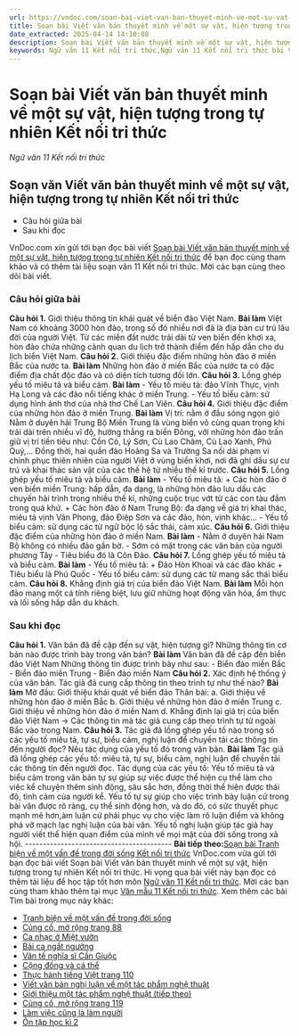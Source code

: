 ```yaml
---
url: https://vndoc.com/soan-bai-viet-van-ban-thuyet-minh-ve-mot-su-vat-hien-tuong-trong-tu-nhien-ket-noi-tri-thuc-304383
title: Soạn bài Viết văn bản thuyết minh về một sự vật, hiện tượng trong tự nhiên Kết nối tri thức - Ngữ văn 11 Kết nối tri thức - VnDoc.com
date_extracted: 2025-04-14 14:10:08
description: Soạn bài Viết văn bản thuyết minh về một sự vật, hiện tượng trong tự nhiên Kết nối tri thức được VnDoc.com sưu tầm và xin gửi tới bạn đọc cùng tham khảo.
keywords: Ngữ văn 11 Kết nối tri thức,Ngữ văn 11 Kết nối tri thức bài Viết văn bản thuyết minh về một sự vật hiện tượng trong tự nhiên,Soạn văn 11 Kết nối tri thức,văn 11 kết nối tri thức,soạn văn 11 kết nối tri thức với cuộc sống,ngữ văn 11 kết nối,Soạn bài Viết văn bản thuyết minh về một sự vật hiện tượng trong tự nhiên Kết nối tri thức,Soạn bài Viết văn bản thuyết minh về một sự vật hiện tượng trong tự nhiên,Viết văn bản thuyết minh về một sự vật hiện tượng trong tự nhiên
---
```


# Soạn bài Viết văn bản thuyết minh về một sự vật, hiện tượng trong tự nhiên Kết nối tri thức
 _Ngữ văn 11 Kết nối tri thức_
## Soạn văn Viết văn bản thuyết minh về một sự vật, hiện tượng trong tự nhiên Kết nối tri thức
  * Câu hỏi giữa bài
  * Sau khi đọc

VnDoc.com xin gửi tới bạn đọc bài viết [Soạn bài Viết văn bản thuyết minh về một sự vật, hiện tượng trong tự nhiên Kết nối tri thức](<https://vndoc.com/soan-bai-viet-van-ban-thuyet-minh-ve-mot-su-vat-hien-tuong-trong-tu-nhien-ket-noi-tri-thuc-304383>) để bạn đọc cùng tham khảo và có thêm tài liệu soạn văn 11 Kết nối tri thức. Mời các bạn cùng theo dõi bài viết.
### Câu hỏi giữa bài
**Câu hỏi 1.** Giới thiệu thông tin khái quát về biển đảo Việt Nam.
**Bài làm**
Việt Nam có khoảng 3000 hòn đảo, trong số đó nhiều nơi đã là địa bàn cư trú lâu đời của người Việt.
Từ các miền đất nước trải dài từ ven biển đến khơi xa, hòn đảo chứa những cảnh quan du lịch trở thành điểm đến hấp dẫn cho du lịch biển Việt Nam.
**Câu hỏi 2.** Giới thiệu đặc điểm những hòn đảo ở miền Bắc của nước ta.
**Bài làm**
Những hòn đảo ở miền Bắc của nước ta có đặc điểm địa chất độc đáo và có diện tích tương đối lớn.
**Câu hỏi 3.** Lồng ghép yếu tố miêu tả và biểu cảm.
**Bài làm**
\- Yếu tố miêu tả: đảo Vĩnh Thực, vịnh Hạ Long và các đảo nổi tiếng khác ở miền Trung.
\- Yếu tố biểu cảm: sử dụng hình ảnh thơ của nhà thơ Chế Lan Viên.
**Câu hỏi 4.** Giới thiệu đặc điểm của những hòn đảo ở miền Trung.
**Bài làm**
Vị trí: nằm ở đầu sóng ngọn gió
Nằm ở duyên hải Trung Bộ
Miền Trung là vùng biển vô cùng quan trọng khi trải dài trên nhiều vĩ độ, hướng thẳng ra biển Đông, với những hòn đảo trấn giữ vị trí tiền tiêu như: Cồn Cỏ, Lý Sơn, Cù Lao Chàm, Cù Lao Xanh, Phú Quý,... Đồng thời, hai quần đảo Hoàng Sa và Trường Sa nối dài phạm vi chinh phục thiên nhiên của người Việt ở vùng biển khơi, nơi đã ghi dấu sự cư trú và khai thác sản vật của các thế hệ từ nhiều thế kỉ trước.
**Câu hỏi 5.** Lồng ghép yếu tố miêu tả và biểu cảm.
**Bài làm**
\- Yếu tố miêu tả:
\+ Các hòn đảo ở ven biển miền Trung: hấp dẫn, đa dạng, là những hòn đảo lưu dấu các chuyến hải trình trong nhiều thế kỉ, những cuộc trục vớt từ các con tàu đắm trong quá khứ.
\+ Các hòn đảo ở Nam Trung Bộ: đa dạng về giá trị khai thác, miêu tả vịnh Vân Phong, đảo Điệp Sơn và các đảo, hòn, vịnh khác...
\- Yếu tố biểu cảm: sử dụng các từ ngữ bộc lộ sắc thái, cảm xúc.
**Câu hỏi 6.** Giới thiệu đặc điểm của những hòn đảo ở miền Nam.
**Bài làm**
\- Nằm ở duyên hải Nam Bộ không có nhiều đảo gần bờ.
\- Sớm có mặt trong các văn bản của người phương Tây
\- Tiêu biểu đó là Côn Đảo.
**Câu hỏi 7.** Lồng ghép yếu tố miêu tả và biểu cảm.
**Bài làm**
\- Yếu tố miêu tả:
\+ Đảo Hòn Khoai và các đảo khác
\+ Tiêu biểu là Phú Quốc
\- Yếu tố biểu cảm: sử dụng các từ mang sắc thái biểu cảm.
**Câu hỏi 8.** Khẳng định giá trị của biển đảo Việt Nam.
**Bài làm**
Mỗi hòn đảo mang một cá tính riêng biệt, lưu giữ những hoạt động văn hóa, ẩm thực và lối sống hấp dẫn du khách.
### Sau khi đọc
**Câu hỏi 1.** Văn bản đã đề cập đến sự vật, hiện tượng gì? Những thông tin cơ bản nào được trình bày trong văn bản?
**Bài làm**
Văn bản đã đề cập đến biển đảo Việt Nam
Những thông tin được trình bày như sau:
\- Biển đảo miền Bắc
\- Biển đảo miền Trung
\- Biển đảo miền Nam
**Câu hỏi 2.** Xác định hệ thống ý của văn bản. Tác giả đã cung cấp thông tin theo trình tự như thế nào?
**Bài làm**
Mở đầu: Giới thiệu khái quát về biển đảo
Thân bài:
a. Giới thiệu về những hòn đảo ở miền Bắc
b. Giới thiệu về những hòn đảo ở miền Trung
c. Giới thiệu về những hòn đảo ở miền Nam
d. Khẳng định lại giá trị của biển đảo Việt Nam
-> Các thông tin mà tác giả cung cấp theo trình tự từ ngoài Bắc vào trong Nam.
**Câu hỏi 3.** Tác giả đã lồng ghép yếu tố nào trong số các yếu tố miêu tả, tự sự, biểu cảm, nghị luận để chuyền tải các thông tin đến người đọc? Nêu tác dụng của yếu tố đó trong văn bản.
**Bài làm**
Tác giả đã lồng ghép các yếu tố: miêu tả, tự sự, biểu cảm, nghị luận để chuyền tải các thông tin đến người đọc.
Tác dụng của các yếu tố:
Yếu tố miêu tả và biểu cảm trong văn bản tự sự giúp sự việc được thể hiện cụ thể làm cho việc kể chuyện thêm sinh động, sâu sắc hơn, đồng thời thể hiện được thái độ, tình cảm của người kể.
Yếu tố tự sự giúp cho việc trình bày luận cứ trong bài văn được rõ ràng, cụ thể sinh động hơn, và do đó, có sức thuyết phục mạnh mẽ hơn,àm luận cứ phải phục vụ cho việc làm rõ luận điểm và không phá vỡ mạch lạc nghị luận của bài văn.
Yếu tố nghị luận giúp tác giả hay người viết thể hiện quan điểm của mình về mọi mặt của đời sống trong xã hội.
\-----------------------------------------
**Bài tiếp theo:**[Soạn bài Tranh biện về một vấn đề trong đời sống Kết nối tri thức](<https://vndoc.com/soan-bai-tranh-bien-ve-mot-van-de-trong-doi-song-ket-noi-tri-thuc-304394>)
VnDoc.com vừa gửi tới bạn đọc bài viết Soạn bài Viết văn bản thuyết minh về một sự vật, hiện tượng trong tự nhiên Kết nối tri thức. Hi vọng qua bài viết này bạn đọc có thêm tài liệu để học tập tốt hơn môn [Ngữ văn 11 Kết nối tri thức](<https://vndoc.com/ngu-van-11-ket-noi-tri-thuc>). Mời các bạn cùng tham khảo thêm tại mục [Văn mẫu 11 Kết nối tri thức](<https://vndoc.com/van-mau-lop11>).
Xem thêm các bài Tìm bài trong mục này khác:
  * [Tranh biện về một vấn đề trong đời sống](</soan-bai-tranh-bien-ve-mot-van-de-trong-doi-song-ket-noi-tri-thuc-304394>)
  * [Củng cố, mở rộng trang 88](</soan-bai-cung-co-mo-rong-trang-88-ket-noi-tri-thuc-304452>)
  * [Ca nhạc ở Miệt vườn](</soan-bai-thuc-hanh-doc-ca-nhac-o-miet-vuon-ket-noi-tri-thuc-304455>)
  * [Bài ca ngất ngưởng](</soan-bai-bai-ca-ngat-nguong-ket-noi-tri-thuc-304634>)
  * [Văn tế nghĩa sĩ Cần Giuộc](</soan-bai-van-te-nghia-si-can-giuoc-ket-noi-tri-thuc-304637>)
  * [Cộng đồng và cá thể](</soan-bai-cong-dong-va-ca-the-ket-noi-tri-thuc-304641>)
  * [Thực hành tiếng Việt trang 110](</soan-bai-thuc-hanh-tieng-viet-trang-110-ket-noi-tri-thuc-304697>)
  * [Viết văn bản nghị luận về một tác phẩm nghệ thuật](</soan-bai-viet-van-ban-nghi-luan-ve-mot-tac-pham-nghe-thuat-ket-noi-tri-thuc-304713>)
  * [Giới thiệu một tác phẩm nghệ thuật \(tiếp theo\)](</soan-bai-gioi-thieu-mot-tac-pham-nghe-thuat-ket-noi-tri-thuc-tiep-theo-304714>)
  * [Củng cố, mở rộng trang 119](</soan-bai-cung-co-mo-rong-trang-119-ket-noi-tri-thuc-304716>)
  * [Làm việc cũng là làm người](</soan-bai-thuc-hanh-doc-lam-viec-cung-la-lam-nguoi-ket-noi-tri-thuc-304717>)
  * [Ôn tập học kì 2](</soan-bai-on-tap-hoc-ki-2-ket-noi-tri-thuc-304719>)

